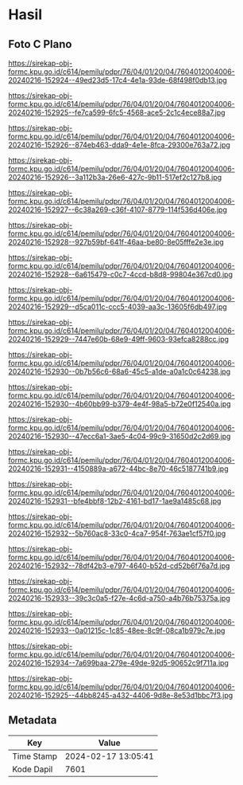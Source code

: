# Hasil

## Foto C Plano

https://sirekap-obj-formc.kpu.go.id/c614/pemilu/pdpr/76/04/01/20/04/7604012004006-20240216-152924--49ed23d5-17c4-4e1a-93de-68f498f0db13.jpg

https://sirekap-obj-formc.kpu.go.id/c614/pemilu/pdpr/76/04/01/20/04/7604012004006-20240216-152925--fe7ca599-6fc5-4568-ace5-2c1c4ece88a7.jpg

https://sirekap-obj-formc.kpu.go.id/c614/pemilu/pdpr/76/04/01/20/04/7604012004006-20240216-152926--874eb463-dda9-4e1e-8fca-29300e763a72.jpg

https://sirekap-obj-formc.kpu.go.id/c614/pemilu/pdpr/76/04/01/20/04/7604012004006-20240216-152926--3a112b3a-26e6-427c-9b11-517ef2c127b8.jpg

https://sirekap-obj-formc.kpu.go.id/c614/pemilu/pdpr/76/04/01/20/04/7604012004006-20240216-152927--6c38a269-c36f-4107-8779-114f536d406e.jpg

https://sirekap-obj-formc.kpu.go.id/c614/pemilu/pdpr/76/04/01/20/04/7604012004006-20240216-152928--927b59bf-641f-46aa-be80-8e05fffe2e3e.jpg

https://sirekap-obj-formc.kpu.go.id/c614/pemilu/pdpr/76/04/01/20/04/7604012004006-20240216-152928--6a615479-c0c7-4ccd-b8d8-99804e367cd0.jpg

https://sirekap-obj-formc.kpu.go.id/c614/pemilu/pdpr/76/04/01/20/04/7604012004006-20240216-152929--d5ca011c-ccc5-4039-aa3c-13605f6db497.jpg

https://sirekap-obj-formc.kpu.go.id/c614/pemilu/pdpr/76/04/01/20/04/7604012004006-20240216-152929--7447e60b-68e9-49ff-9603-93efca8288cc.jpg

https://sirekap-obj-formc.kpu.go.id/c614/pemilu/pdpr/76/04/01/20/04/7604012004006-20240216-152930--0b7b56c6-68a6-45c5-a1de-a0a1c0c64238.jpg

https://sirekap-obj-formc.kpu.go.id/c614/pemilu/pdpr/76/04/01/20/04/7604012004006-20240216-152930--4b60bb99-b379-4e4f-98a5-b72e0f12540a.jpg

https://sirekap-obj-formc.kpu.go.id/c614/pemilu/pdpr/76/04/01/20/04/7604012004006-20240216-152930--47ecc6a1-3ae5-4c04-99c9-31650d2c2d69.jpg

https://sirekap-obj-formc.kpu.go.id/c614/pemilu/pdpr/76/04/01/20/04/7604012004006-20240216-152931--4150889a-a672-44bc-8e70-46c5187741b9.jpg

https://sirekap-obj-formc.kpu.go.id/c614/pemilu/pdpr/76/04/01/20/04/7604012004006-20240216-152931--bfe4bbf8-12b2-4161-bd17-1ae9a1485c68.jpg

https://sirekap-obj-formc.kpu.go.id/c614/pemilu/pdpr/76/04/01/20/04/7604012004006-20240216-152932--5b760ac8-33c0-4ca7-954f-763ae1cf57f0.jpg

https://sirekap-obj-formc.kpu.go.id/c614/pemilu/pdpr/76/04/01/20/04/7604012004006-20240216-152932--78df42b3-e797-4640-b52d-cd52b6f76a7d.jpg

https://sirekap-obj-formc.kpu.go.id/c614/pemilu/pdpr/76/04/01/20/04/7604012004006-20240216-152933--39c3c0a5-f27e-4c6d-a750-a4b76b75375a.jpg

https://sirekap-obj-formc.kpu.go.id/c614/pemilu/pdpr/76/04/01/20/04/7604012004006-20240216-152933--0a01215c-1c85-48ee-8c9f-08ca1b979c7e.jpg

https://sirekap-obj-formc.kpu.go.id/c614/pemilu/pdpr/76/04/01/20/04/7604012004006-20240216-152934--7a699baa-279e-49de-92d5-90652c9f711a.jpg

https://sirekap-obj-formc.kpu.go.id/c614/pemilu/pdpr/76/04/01/20/04/7604012004006-20240216-152925--44bb8245-a432-4406-9d8e-8e53d1bbc7f3.jpg


## Metadata

| Key        | Value               |
| ---------- | ------------------- |
| Time Stamp | 2024-02-17 13:05:41 |
| Kode Dapil | 7601                |



